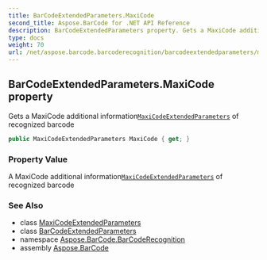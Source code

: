 ```yaml
---
title: BarCodeExtendedParameters.MaxiCode
second_title: Aspose.BarCode for .NET API Reference
description: BarCodeExtendedParameters property. Gets a MaxiCode additional informationMaxiCodeExtendedParameters of recognized barcode
type: docs
weight: 70
url: /net/aspose.barcode.barcoderecognition/barcodeextendedparameters/maxicode/
---
```

## BarCodeExtendedParameters.MaxiCode property

Gets a MaxiCode additional information[`MaxiCodeExtendedParameters`](../../maxicodeextendedparameters/) of recognized barcode

```csharp
public MaxiCodeExtendedParameters MaxiCode { get; }
```

### Property Value

A MaxiCode additional information[`MaxiCodeExtendedParameters`](../../maxicodeextendedparameters/) of recognized barcode

### See Also

* class [MaxiCodeExtendedParameters](../../maxicodeextendedparameters/)
* class [BarCodeExtendedParameters](../)
* namespace [Aspose.BarCode.BarCodeRecognition](../../barcodeextendedparameters/)
* assembly [Aspose.BarCode](../../../)


